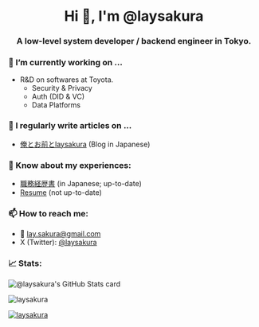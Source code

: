 <h1 align="center">Hi 👋, I'm @laysakura</h1>
<h3 align="center">A low-level system developer / backend engineer in Tokyo.</h3>

### 🔭 I’m currently working on ...

- R&D on softwares at Toyota.
  - Security & Privacy
  - Auth (DID & VC)
  - Data Platforms

### 📝 I regularly write articles on ...

- [俺とお前とlaysakura](https://laysakura.github.io/) (Blog in Japanese)

### 📄 Know about my experiences:

- [職務経歴書](https://github.com/laysakura/resume-jp-for-side-job) (in Japanese; up-to-date)
- [Resume](https://docs.google.com/document/d/e/2PACX-1vTu1CdgysxSZdSHMEnQYgLtJ7gB2WlE17mF92D4yjNH44PyifO-KMANDqV3bt-SfTBhlB2jUTXiRxiD/pub) (not up-to-date)

### 📫 How to reach me:

- :email: lay.sakura@gmail.com
- X (Twitter): [@laysakura](https://twitter.com/laysakura)

### :chart_with_upwards_trend:  Stats:

![@laysakura's GitHub Stats card](https://github-readme-stats-sigma-five.vercel.app/api?username=laysakura&custom_title=@laysakura%27s+GitHub+Stats&show_icons=true&count_private=true&theme=dracula)


<p><img align="center" src="https://github-readme-streak-stats.herokuapp.com/?user=laysakura&theme=dracula" alt="laysakura" /></p>

<p align="left"> <a href="https://github.com/ryo-ma/github-profile-trophy"><img src="https://github-profile-trophy.vercel.app/?username=laysakura&theme=dracula" alt="laysakura" /></a> </p>

